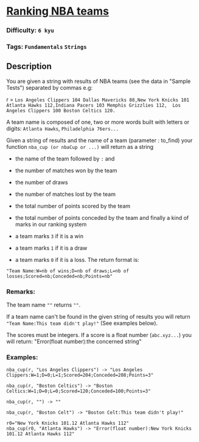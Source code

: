 # [Ranking NBA teams](https://www.codewars.com/kata/5a420163b6cfd7cde5000077)

### Difficulty: `6 kyu`

### Tags: `Fundamentals` `Strings` 

## Description

You are given a string with results of NBA teams (see the data in "Sample Tests") separated by commas e.g:

r = `Los Angeles Clippers 104 Dallas Mavericks 88,New York Knicks 101 Atlanta Hawks 112,Indiana Pacers 103 Memphis Grizzlies 112,  Los Angeles Clippers 100 Boston Celtics 120.`

A team name is composed of one, two or more words built with letters or digits: `Atlanta Hawks`, `Philadelphia 76ers...`

Given a string of results and the name of a team (parameter : to_find) your function `nba_cup (or nbaCup or ...)`  will return as a string

- the name of the team followed by `:` and
- the number of matches won by the team
- the number of draws
- the number of matches lost by the team
- the total number of points scored by the team
- the total number of points conceded by the team
and finally a kind of marks in our ranking system

- a team marks `3` if it is a win
- a team marks `1` if it is a draw
- a team marks `0` if it is a loss.
The return format is:

```
"Team Name:W=nb of wins;D=nb of draws;L=nb of losses;Scored=nb;Conceded=nb;Points=nb"
```

### Remarks:
The team name `""` returns `""`.

If a team name can't be found in the given string of results you will return `"Team Name:This team didn't play!"` (See examples below).

The scores must be integers. If a score is a float number (`abc.xyz...`) you will return: "Error(float number):the concerned string"

### Examples:
```
nba_cup(r, "Los Angeles Clippers") -> "Los Angeles Clippers:W=1;D=0;L=1;Scored=204;Conceded=208;Points=3"

nba_cup(r, "Boston Celtics") -> "Boston Celtics:W=1;D=0;L=0;Scored=120;Conceded=100;Points=3"

nba_cup(r, "") -> ""

nba_cup(r, "Boston Celt") -> "Boston Celt:This team didn't play!"

r0="New York Knicks 101.12 Atlanta Hawks 112"
nba_cup(r0, "Atlanta Hawks") -> "Error(float number):New York Knicks 101.12 Atlanta Hawks 112"
```